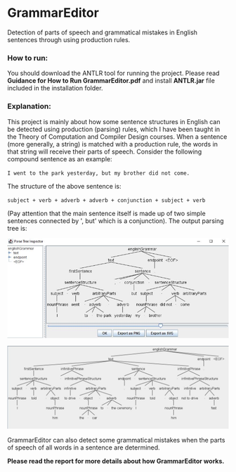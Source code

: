 # GrammarEditor
Detection of parts of speech and grammatical mistakes in English sentences through using production rules.

### How to run: 

You should download the ANTLR tool for running the project. Please read $\textbf{Guidance for How to Run GrammarEditor.pdf}$ and install $\textbf{ANTLR.jar}$ file included in the installation folder.

### Explanation:

This project is mainly about how some sentence structures in English can be detected using production (parsing) rules, which I have been taught in the Theory of Computation and Compiler Design courses. When a sentence (more generally, a string) is matched with a production rule, the words in that string will receive their parts of speech. Consider the following compound sentence as an example:

`
I went to the park yesterday, but my brother did not come.
`

The structure of the above sentence is:

`
subject + verb + adverb + adverb + conjunction + subject + verb
`

(Pay attention that the main sentence itself is made up of two simple sentences connected by ', but' which is a conjunction). The output parsing tree is:

![img0](./installation/31.JPG)

![img1](./installation/7th_sample.JPG)


GrammarEditor can also detect some grammatical mistakes when the parts of speech of all words in a sentence are determined. 

$\textbf{Please read the report for more details about how GrammarEditor works.}$

